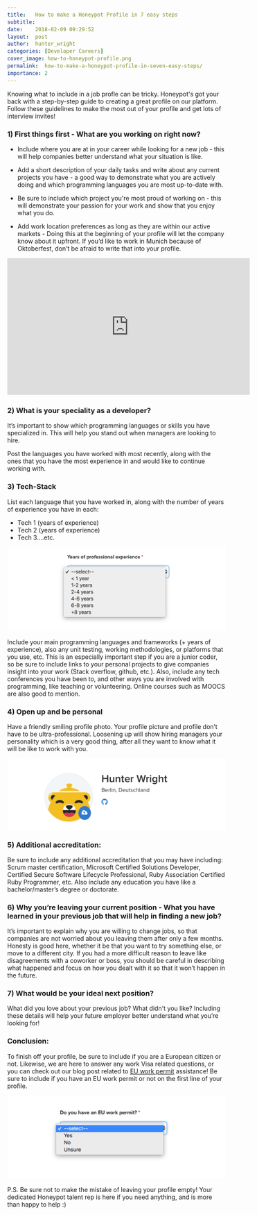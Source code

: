```yaml
---
title:   How to make a Honeypot Profile in 7 easy steps
subtitle:
date:    2018-02-09 09:29:52
layout:  post
author:  hunter_wright
categories: [Developer Careers]
cover_image: how-to-honeypot-profile.png
permalink:  how-to-make-a-honeypot-profile-in-seven-easy-steps/
importance: 2
---
```


Knowing what to include in a job profle can be tricky. Honeypot's got your back with a step-by-step guide to creating a great profile on our platform. Follow these guidelines to make the most out of your profile and get lots of interview invites!

<!--more-->

### 1) First things first - What are you working on right now?

* Include where you are at in your career while looking for a new job - this will help companies better understand what your situation is like. 

* Add a short description of your daily tasks and write about any current projects you have - a good way to demonstrate what you are actively doing and which programming languages you are most up-to-date with. 

* Be sure to include which project you're most proud of working on - this will demonstrate your passion for your work and show that you enjoy what you do.

* Add work location preferences as long as they are within our active markets - Doing this at the beginning of your profile will let the company know about it upfront. If you’d like to work in Munich because of Oktoberfest, don’t be afraid to write that into your profile. 

<iframe width="560" height="315" src="https://www.youtube.com/embed/2F7M5AAlzNs" frameborder="0" allow="autoplay; encrypted-media" allowfullscreen></iframe>

### 2) What is your speciality as a developer?

It’s important to show which programming languages or skills you have specialized in. This will help you stand out when managers are looking to hire.

Post the languages you have worked with most recently, along with the ones that you have the most experience in and would like to continue working with. 

### 3) Tech-Stack

List each language that you have worked in, along with the number of years of experience you have in each: 

* Tech 1 (years of experience)
* Tech 2 (years of experience)
* Tech 3….etc.

![Years of Experience Photo](/assets/images/years_experience.png)

Include your main programming languages and frameworks (+ years of experience), also any unit testing, working methodologies, or platforms that you use, etc. This is an especially important step if you are a junior coder, so be sure to include links to your personal projects to give companies insight into your work (Stack overflow, github, etc.). Also, include any tech conferences you have been to, and other ways you are involved with programming, like teaching or volunteering. Online courses such as MOOCS are also good to mention. 

### 4) Open up and be personal 

Have a friendly smiling profile photo. Your profile picture and profile don’t have to be ultra-professional. Loosening up will show hiring managers your personality which is a very good thing, after all they want to know what it will be like to work with you.

![Smiling Bear Profile](/assets/images/smiling_bear.png)

### 5) Additional accreditation:

Be sure to include any additional accreditation that you may have including: Scrum master certification, Microsoft Certified Solutions Developer, Certified Secure Software Lifecycle Professional, Ruby Association Certified Ruby Programmer, etc. Also include any education you have like a bachelor/master’s degree or doctorate. 

### 6) Why you’re leaving your current position - What you have learned in your previous job that will help in finding a new job?

It’s important to explain why you are willing to change jobs, so that companies are not worried about you leaving them after only a few months. Honesty is good here, whether it be that you want to try something else, or move to a different city. If you had a more difficult reason to leave like disagreements with a coworker or boss, you should be careful in describing what happened and focus on how you dealt with it so that it won’t happen in the future. 

### 7) What would be your ideal next position?

What did you love about your previous job? What didn't you like? Including these details will help your future employer better understand what you’re looking for!


### Conclusion:

To finish off your profile, be sure to include if you are a European citizen or not. Likewise, we are here to answer any work Visa related questions, or you can check out our blog post related to [EU work permit](http://blog.honeypot.io/EU-Bluecard-for-software-developers/) assistance! Be sure to include if you have an EU work permit or not on the first line of your profile.

![EU Work Permit Question](/assets/images/eu_visa.png)

P.S.  Be sure not to make the mistake of leaving your profile empty! Your dedicated Honeypot talent rep is here if you need anything, and is more than happy to help :)
